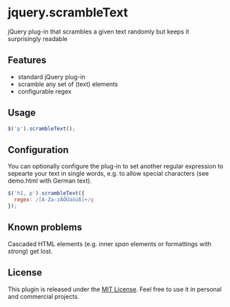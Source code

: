 jquery.scrambleText
===================

jQuery plug-in that scrambles a given text randomly but keeps it surprisingly readable

## Features

* standard jQuery plug-in
* scramble any set of (text) elements
* configurable regex

## Usage

```js
$('p').scrambleText();
```

## Configuration

You can optionally configure the plug-in to set another regular expression to sepearte your text in single words, e.g. to allow special characters (see demo.html with German text).

```js
$('h1, p').scrambleText({
  regex: /[A-Za-zÄÖÜäöüß]+/g
});
```

## Known problems

Cascaded HTML elements (e.g. inner _span_ elements or formattings with _strong_) get lost.

## License

This plugin is released under the [MIT License](http://en.wikipedia.org/wiki/MIT_License). Feel free to use it in personal and commercial projects.